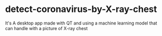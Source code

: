 # detect-coronavirus-by-X-ray-chest
It's A desktop app made with QT and using a machine learning model that can handle with a picture of X-ray chest

